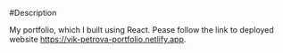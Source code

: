 #Description 

My portfolio, which I built using React. Pease follow the link to deployed website https://vik-petrova-portfolio.netlify.app.